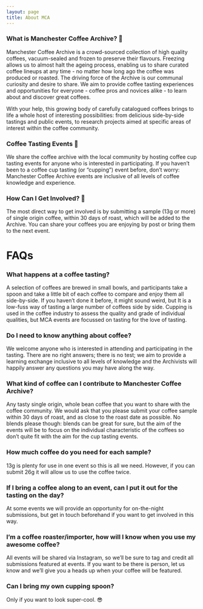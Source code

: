 ```yaml
---
layout: page
title: About MCA
---
```

### What is Manchester Coffee Archive? 💾
Manchester Coffee Archive is a crowd-sourced collection of high quality coffees, vacuum-sealed and frozen to preserve their flavours. Freezing allows us to almost halt the ageing process, enabling us to share curated coffee lineups  at any time - no matter how long ago the coffee was produced or roasted. The driving force of the Archive is our communal curiosity and desire to share. We aim to provide coffee tasting experiences and opportunities for everyone - coffee pros and novices alike - to learn about and discover great coffees. 

With your help, this growing body of carefully catalogued coffees brings to life a whole host of interesting possibilities: from delicious side-by-side tastings and public events, to research projects aimed at specific areas of interest within the coffee community. 

### Coffee Tasting Events 🥄
We share the coffee archive with the local community by hosting coffee cup tasting events for anyone who is interested in participating. If you haven’t been to a coffee cup tasting (or “cupping”) event before, don’t worry: Manchester Coffee Archive events are inclusive of all levels of coffee knowledge and experience. 

### How Can I Get Involved? 👐
The most direct way to get involved is by submitting a sample (13g or more) of single origin coffee, within 30 days of roast, which will be added to the Archive. You can share your coffees you are enjoying by post or bring them to the next event.

# FAQs

### What happens at a coffee tasting?
A selection of coffees are brewed in small bowls, and participants take a spoon and take a little bit of each coffee to compare and enjoy them all side-by-side. If you haven’t done it before, it might sound weird, but It is a low-fuss way of tasting a large number of coffees side by side. Cupping is used in the coffee industry to assess the quality and grade of individual qualities, but MCA events are focussed on tasting for the love of tasting.

### Do I need to know anything about coffee?
We welcome anyone who is interested in attending and participating in the tasting. There are no right answers; there is no test; we aim to provide a learning exchange inclusive to all levels of knowledge and the Archivists will happily answer any questions you may have along the way.

### What kind of coffee can I contribute to Manchester Coffee Archive?
Any tasty single origin, whole bean coffee that you want to share with the coffee community. We would ask that you please submit your coffee sample within 30 days of roast, and as close to the roast date as possible. No blends please though: blends can be great for sure, but the aim of the events will be to focus on the individual characteristic of the coffees so don’t quite fit with the aim for the cup tasting events.

### How much coffee do you need for each sample?
13g is plenty for use in one event so this is all we need. However, if you can submit 26g it will allow us to use the coffee twice.

### If I bring a coffee along to an event, can I put it out for the tasting on the day?
At some events we will provide an opportunity for on-the-night submissions, but get in touch beforehand if you want to get involved in this way. 

### I’m a coffee roaster/importer, how will I know when you use my awesome coffee?
All events will be shared via Instagram, so we’ll be sure to tag and credit all submissions featured at events. If you want to be there is person, let us know and we’ll give you a heads up when your coffee will be featured.

### Can I bring my own cupping spoon?
Only if you want to look super-cool. 😎
